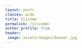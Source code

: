 ```yaml
---
layout: posts
classes: wide
title: Scicomm
permalink: /scicomm/
author_profile: true
header:
 image: assets/images/banner.jpg
---
```


